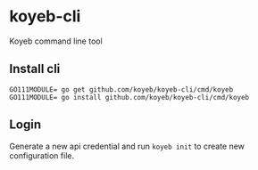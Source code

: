 # koyeb-cli
Koyeb command line tool

## Install cli

```
GO111MODULE= go get github.com/koyeb/koyeb-cli/cmd/koyeb
GO111MODULE= go install github.com/koyeb/koyeb-cli/cmd/koyeb
```

## Login

Generate a new api credential and run `koyeb init` to create new configuration file.

